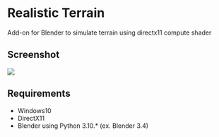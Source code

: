 # Realistic Terrain
Add-on for Blender to simulate terrain using directx11 compute shader

## Screenshot
<img src="Media/realistic-terrain-cap.gif"></img>

## Requirements
- Windows10
- DirectX11
- Blender using Python 3.10.* (ex. Blender 3.4)
